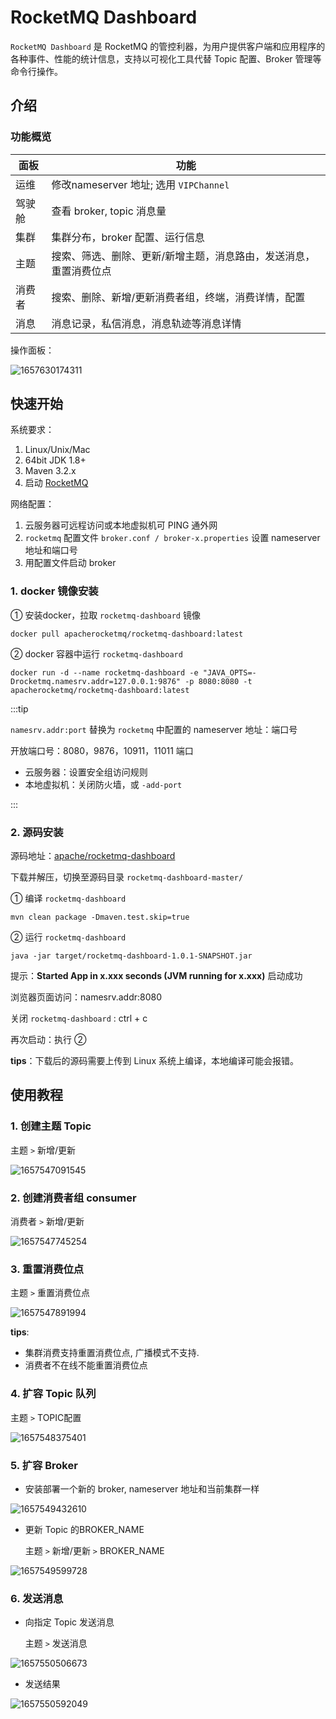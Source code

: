 
# RocketMQ Dashboard

`RocketMQ Dashboard` 是 RocketMQ 的管控利器，为用户提供客户端和应用程序的各种事件、性能的统计信息，支持以可视化工具代替 Topic 配置、Broker 管理等命令行操作。

## 介绍

### 功能概览

| 面板   | 功能                                                         |
| ------ | ------------------------------------------------------------ |
| 运维   | 修改nameserver 地址;  选用 ```VIPChannel```                  |
| 驾驶舱 | 查看 broker, topic 消息量                                    |
| 集群   | 集群分布，broker 配置、运行信息                              |
| 主题   | 搜索、筛选、删除、更新/新增主题，消息路由，发送消息，重置消费位点 |
| 消费者 | 搜索、删除、新增/更新消费者组，终端，消费详情，配置          |
| 消息   | 消息记录，私信消息，消息轨迹等消息详情                       |

操作面板：

![1657630174311](../picture/17Dashboard/1_dashboard.png)

## 快速开始

系统要求：

1. Linux/Unix/Mac
2. 64bit JDK 1.8+
3. Maven 3.2.x
4. 启动 [RocketMQ](https://rocketmq.apache.org/docs/quick-start/) 

网络配置：

1. 云服务器可远程访问或本地虚拟机可 PING 通外网
2. ```rocketmq``` 配置文件 ```broker.conf / broker-x.properties``` 设置 nameserver 地址和端口号
3. 用配置文件启动 broker

### 1. docker 镜像安装

① 安装docker，拉取 ```rocketmq-dashboard``` 镜像

```shell
docker pull apacherocketmq/rocketmq-dashboard:latest
```

② docker 容器中运行 ```rocketmq-dashboard```

```shell
docker run -d --name rocketmq-dashboard -e "JAVA_OPTS=-Drocketmq.namesrv.addr=127.0.0.1:9876" -p 8080:8080 -t apacherocketmq/rocketmq-dashboard:latest
```

:::tip

```namesrv.addr:port``` 替换为 ```rocketmq```  中配置的 nameserver 地址：端口号

开放端口号：8080，9876，10911，11011 端口

- 云服务器：设置安全组访问规则
- 本地虚拟机：关闭防火墙，或 ```-add-port```

:::

### 2. 源码安装

源码地址：[apache/rocketmq-dashboard](https://github.com/apache/rocketmq-dashboard) 

下载并解压，切换至源码目录 ```rocketmq-dashboard-master/```

① 编译 ```rocketmq-dashboard``` 

```shell
mvn clean package -Dmaven.test.skip=true
```

② 运行 ```rocketmq-dashboard```

```shell
java -jar target/rocketmq-dashboard-1.0.1-SNAPSHOT.jar
```

提示：**Started App in x.xxx seconds (JVM running for x.xxx)** 启动成功

浏览器页面访问：namesrv.addr:8080

关闭 ```rocketmq-dashboard``` : ctrl + c

再次启动：执行 ②

**tips**：下载后的源码需要上传到 Linux 系统上编译，本地编译可能会报错。

## 使用教程

### 1. 创建主题 Topic 

主题 ```>``` 新增/更新

![1657547091545](../picture/17Dashboard/2_createTopic.png)

### 2. 创建消费者组 consumer

消费者 ```>``` 新增/更新

![1657547745254](../picture/17Dashboard/3_createConsumer.png)

### 3. 重置消费位点

主题 ```>``` 重置消费位点

![1657547891994](../picture/17Dashboard/4_resetOffset.png)

**tips**:

- 集群消费支持重置消费位点, 广播模式不支持.
- 消费者不在线不能重置消费位点

### 4. 扩容 Topic 队列

主题 ```>``` TOPIC配置

![1657548375401](../picture/17Dashboard/5_enlargeTopic.png)

### 5. 扩容 Broker

- 安装部署一个新的 broker, nameserver 地址和当前集群一样

![1657549432610](../picture/17Dashboard/6_cluster.png)

- 更新 Topic 的BROKER_NAME

  主题 ```>``` 新增/更新 ```>``` BROKER_NAME

![1657549599728](../picture/17Dashboard/7_enlargeBroker.png)

### 6. 发送消息

- 向指定 Topic 发送消息

  主题 ```>``` 发送消息

![1657550506673](../picture/17Dashboard/8_sendMessage.png)

- 发送结果

![1657550592049](../picture/17Dashboard/9_sendResult.png)

